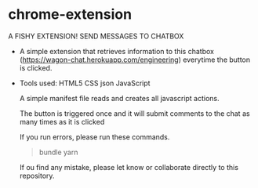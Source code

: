 # chrome-extension

A FISHY EXTENSION! SEND MESSAGES TO CHATBOX
- A simple extension that retrieves information to this chatbox (https://wagon-chat.herokuapp.com/engineering) everytime the button is clicked.
- Tools used:
  HTML5
  CSS
  json
  JavaScript
  

  A simple manifest file reads and creates all javascript actions. 
 
  The button is triggered once and it will submit comments to the chat as many times as it is clicked
  
  
  If you run errors, please run these commands.
  > bundle
  > yarn
  
  
  
  If ou find any mistake, please let know or collaborate directly to this repository.

